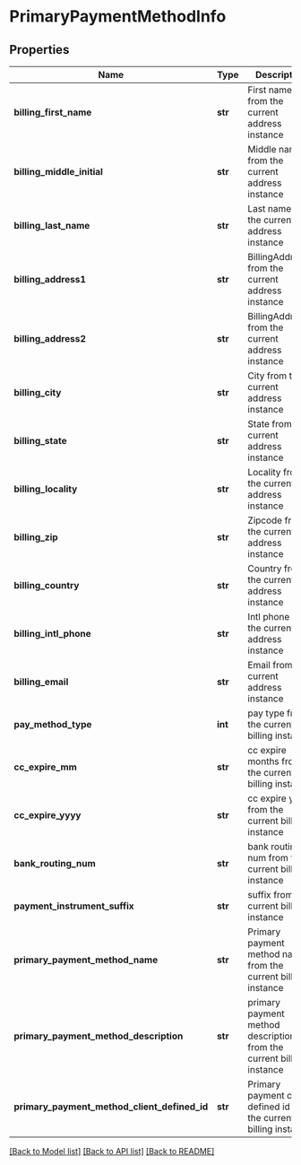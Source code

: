 # PrimaryPaymentMethodInfo

## Properties
Name | Type | Description | Notes
------------ | ------------- | ------------- | -------------
**billing_first_name** | **str** | First name from the current address instance | [optional] 
**billing_middle_initial** | **str** | Middle name from the current address instance | [optional] 
**billing_last_name** | **str** | Last name from the current address instance | [optional] 
**billing_address1** | **str** | BillingAddress1 from the current address instance | [optional] 
**billing_address2** | **str** | BillingAddress2 from the current address instance | [optional] 
**billing_city** | **str** | City from the current address instance | [optional] 
**billing_state** | **str** | State from the current address instance | [optional] 
**billing_locality** | **str** | Locality from the current address instance | [optional] 
**billing_zip** | **str** | Zipcode from the current address instance | [optional] 
**billing_country** | **str** | Country from the current address instance | [optional] 
**billing_intl_phone** | **str** | Intl phone from the current address instance | [optional] 
**billing_email** | **str** | Email from the current address instance | [optional] 
**pay_method_type** | **int** | pay type from the current billing instance | [optional] 
**cc_expire_mm** | **str** | cc expire months from the current billing instance | [optional] 
**cc_expire_yyyy** | **str** | cc expire year from the current billing instance | [optional] 
**bank_routing_num** | **str** | bank routing num from the current billing instance | [optional] 
**payment_instrument_suffix** | **str** | suffix from the current billing instance | [optional] 
**primary_payment_method_name** | **str** | Primary payment method name from the current billing instance | [optional] 
**primary_payment_method_description** | **str** | primary payment method description from the current billing instance | [optional] 
**primary_payment_method_client_defined_id** | **str** | Primary payment client defined id from the current billing instance | [optional] 

[[Back to Model list]](../README.md#documentation-for-models) [[Back to API list]](../README.md#documentation-for-api-endpoints) [[Back to README]](../README.md)


